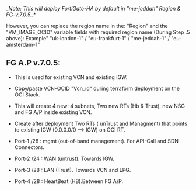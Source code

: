 

*_Note: This will deploy FortiGate-HA by default in "me-jeddah" Region & FG-v.7.0.5..**

However, you can replace the region name in the: "Region" and the "VM_IMAGE_OCID" variable fields with required region name (During Step .5 above):
Example"  "uk-london-1" / "eu-frankfurt-1" / "me-jeddah-1" / "eu-amsterdam-1"

## FG A.P v.7.0.5:

* This is used for existing VCN and existing IGW.
* Copy/paste VCN-OCID "Vcn_id" during terraform deployment on the OCI Stack.
* This will create 4 new: 4 subnets, Two new RTs (Hb & Trust), new NSG and FG A/P inside existing VCN.
* Create after deployment Two RTs ( unTrust and Managment) that points to existing IGW (0.0.0.0/0 --> IGW) on OCI RT.

* Port-1 /28 : mgmt (out-of-band management). For API-Call and SDN Connectors.  

* Port-2 /24 : WAN (untrust). Towards IGW.

* Port-3 /28 : LAN (Trust). Towards VCN and LPG.

* Port-4 /28 : HeartBeat (HB).Between FG A/P.


